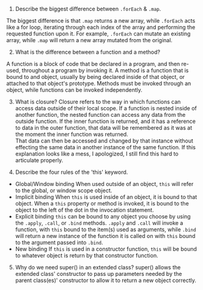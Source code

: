 1. Describe the biggest difference between `.forEach` & `.map`.

  The biggest difference is that `.map` returns a new array, while `.forEach`
  acts like a for loop, iterating through each index of the array and performing
  the requested function upon it.  For example, `.forEach` can mutate an
  existing array, while `.map` will return a new array mutated from the original.

2. What is the difference between a function and a method?

  A function is a block of code that be declared in a program, and then re-used,
  throughout a program by invoking it.  A method is a function that is bound to
  and object, usually by being declared inside of that object, or attached to
  that object's prototype.  Methods must be invoked through an object, while
  functions can be invoked independently.

3. What is closure?
  Closure refers to the way in which functions can access data outside of their
  local scope.  If a function is nested inside of another function, the nested
  function can access any data from the outside function.  If the inner function
  is returned, and it has a reference to data in the outer function, that data
  will be remembered as it was at the moment the inner function was returned.  
  That data can then be accessed and changed by that instance without effecting
  the same data in another instance of the same function.  If this explanation
  looks like a mess, I apologized, I still find this hard to articulate properly.

4. Describe the four rules of the 'this' keyword.
  * Global/Window binding
      When used outside of an object, `this` will refer to the global, or window
      scope object.
  * Implicit binding
      When `this` is used inside of an object, it is bound to that object.  When
      a `this` property or method is invoked, it is bound to the object to the
      left of the dot in the invocation statement.
  * Explicit binding
      `this` can be bound to any object you choose by using the `.apply`, `.call`,
      or `.bind` methods.  `.apply` and `.call` will invoke a function, with `this`
      bound to the item(s) used as arguments, while `.bind` will return a new
      instance of the function it is called on with `this` bound to the argument
      passed into `.bind`.
  * New binding
      If `this` is used in a constructor function, `this` will be bound to whatever
      object is return by that constructor function.

5. Why do we need super() in an extended class?
  super() allows the extended class' constructor to pass up parameters needed by
  the parent class(es)' constructor to allow it to return a new object
  correctly.
